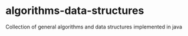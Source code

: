 # algorithms-data-structures
Collection of general algorithms and data structures implemented in java
